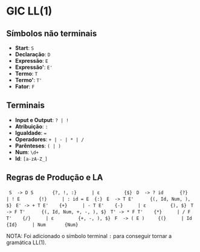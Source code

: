# GIC LL(1)

## Símbolos não terminais

- **Start**: `S`
- **Declaração**: `D`
- **Expressão**: `E`
- **Expressão'**: `E'`
- **Termo**: `T`
- **Termo'**: `T'`
- **Fator**: `F`

## Terminais

- **Input e Output**: `? | !`
- **Atribuição**: `:`
- **Igualdade**: `=`
- **Operadores**: `+ | - | * | /`
- **Parênteses**: `( | )`
- **Num**: `\d+`
- **Id**: `[a-zA-Z_]`

## Regras de Produção e LA

` S  -> D S       {?, !, :}`
`     | ε         {$}`
` D  -> ? id      {?}`
`     | ! E       {!}`
`     | : id = E  {:}`
` E  -> T E'      {(, Id, Num, ), $}`
` E' -> + T E'    {+}`
`     | - T E'    {-}`
`     | ε         {), $}`
` T  -> F T'      {(, Id, Num, +, -, ), $}`
` T' -> * F T'    {*}`
`     | / F T'    {/}`
`     | ε         {+, -, ), $}`
` F  -> ( E )     {(}`
`     | Id        {Id}`
`     | Num       {Num}`

NOTA: Foi adicionado o símbolo terminal `:` para conseguir tornar a gramática LL(1).
